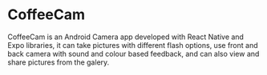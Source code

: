 # CoffeeCam

CoffeeCam is an Android Camera app developed with React Native and Expo libraries, 
it can take pictures with different flash options, use front and back camera with sound and colour based feedback, 
and can also view and share pictures from the galery.
